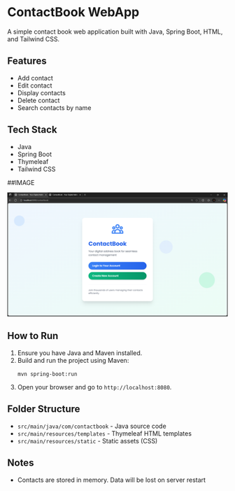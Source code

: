 # ContactBook WebApp

A simple contact book web application built with Java, Spring Boot, HTML, and Tailwind CSS.

## Features
- Add contact
- Edit contact
- Display contacts
- Delete contact
- Search contacts by name

## Tech Stack
- Java
- Spring Boot
- Thymeleaf
- Tailwind CSS

##IMAGE

![ContactBook Home Page](https://github.com/Nitish1977/JavaProject/blob/main/img1.png)

## How to Run
1. Ensure you have Java and Maven installed.
2. Build and run the project using Maven:
   ```shell
   mvn spring-boot:run
   ```
3. Open your browser and go to `http://localhost:8080`.

## Folder Structure
- `src/main/java/com/contactbook` - Java source code
- `src/main/resources/templates` - Thymeleaf HTML templates
- `src/main/resources/static` - Static assets (CSS)

## Notes
- Contacts are stored in memory. Data will be lost on server restart
